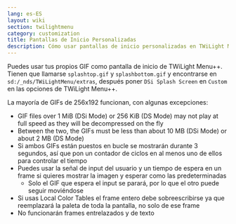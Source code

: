 ```yaml
---
lang: es-ES
layout: wiki
section: twilightmenu
category: customization
title: Pantallas de Inicio Personalizadas
description: Cómo usar pantallas de inicio personalizadas en TWiLight Menu++
---
```


Puedes usar tus propios GIF como pantalla de inicio de TWiLight Menu++. Tienen que llamarse `splashtop.gif` y `splashbottom.gif` y encontrarse en `sd:/_nds/TWiLightMenu/extras`, después poner `DSi Splash Screen` en `Custom` en las opciones de TWiLight Menu++.

La mayoría de GIFs de 256x192 funcionan, con algunas excepciones:
- GIF files over 1 MiB (DSi Mode) or 256 KiB (DS Mode) may not play at full speed as they will be decompressed on the fly
- Between the two, the GIFs must be less than about 10 MB (DSi Mode) or about 2 MB (DS Mode)
- Si ambos GIFs están puestos en bucle se mostrarán durante 3 segundos, así que pon un contador de ciclos en al menos uno de ellos para controlar el tiempo
- Puedes usar la señal de input del usuario y un tiempo de espera en un frame si quieres mostrar la imagen y esperar como las predeterminadas
   - Solo el GIF que espera el input se parará, por lo que el otro puede seguir moviéndose
- Si usas Local Color Tables el frame entero debe sobreescribirse ya que reemplazará la paleta de toda la pantalla, no solo de ese frame
- No funcionarán frames entrelazados y de texto

